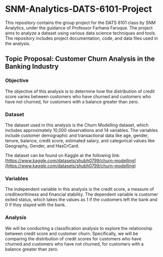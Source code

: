 # SNM-Analytics-DATS-6101-Project

This repository contains the group project for the DATS 6101 class by SNM Analytics, under the guidance of Professor Farhana Faruque. The project aims to analyze a dataset using various data science techniques and tools. The repository includes project documentation, code, and data files used in the analysis.

## Topic Proposal: Customer Churn Analysis in the Banking Industry

### Objective

The objective of this analysis is to determine how the distribution of credit score varies between customers who have churned and customers who have not churned, for customers with a balance greater than zero.

### Dataset

The dataset used in this analysis is the Churn Modelling dataset, which includes approximately 10,000 observations and 14 variables. The variables include customer demographic and transactional data like age, gender, tenure, balance, credit score, estimated salary, and categorical values like Geography, Gender, and HasCrCard.

The dataset can be found on Kaggle at the following link: [https://www.kaggle.com/datasets/shubh0799/churn-modelling](https://www.kaggle.com/datasets/shubh0799/churn-modelling)

### Variables

The independent variable in this analysis is the credit score, a measure of creditworthiness and financial stability. The dependent variable is customer exited status, which takes the values as 1 if the customers left the bank and 0 if they stayed with the bank.

### Analysis

We will be conducting a classification analysis to explore the relationship between credit score and customer churn. Specifically, we will be comparing the distribution of credit scores for customers who have churned and customers who have not churned, for customers with a balance greater than zero.
